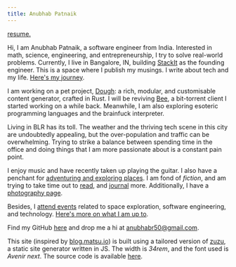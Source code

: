 ```yaml
---
title: Anubhab Patnaik
---
```


[<span class="date gray">resume.</span>](/resume.pdf)

Hi, I am Anubhab Patnaik, a software engineer from India. Interested in math, science, engineering, and entrepreneurship, I try to solve real-world problems. Currently, I live in Bangalore, IN, building [StackIt](https://nowstackit.com) as the founding engineer. This is a space where I publish my musings. I write about tech and my life. [Here's my journey](/cv.html).

I am working on a pet project, [Dough](https://github.com/fuzzymfx/dough): a rich, modular, and customisable content generator, crafted in Rust. I will be reviving [Bee](https://github.com/fuzzymfx/b), a bit-torrent client I started working on a while back. Meanwhile, I am also exploring esoteric programming languages and the brainfuck interpreter.

Living in BLR has its toll. The weather and the thriving tech scene in this city are undoubtedly appealing, but the over-population and traffic can be overwhelming. Trying to strike a balance between spending time in the office and doing things that I am more passionate about is a constant pain point.

I enjoy music and have recently taken up playing the guitar. I also have a penchant for [adventuring and exploring places](https://anubhavp.dev/explored). I am fond of *fiction*, and am trying to take time out to [read](https://anubhavp.dev/reading.html), and [journal](https://anubhavp.dev/blog) more. Additionally, I have a [photography page](https://instagram.com/anubhavclicks). 

Besides, I [attend events](https://anubhavp.dev/cv#activities) related to space exploration, software engineering, and technology. [Here's more on what I am up to](/current.html).

Find my GitHub [here](https://github.com/fuzzymfx) and drop me a hi at <anubhabr50@gmail.com>.

This site (inspired by [blog.matsu.io](https://blog.matsu.io)) is built using a tailored version of [zuzu](https://github.com/fuzzymfx/zuzu), a static site generator written in JS. The width is *34rem*, and the font used is *Avenir next*. The source code is available [here](https://github.com/fuzzymfx/fuzzymfx.github.io).